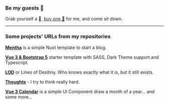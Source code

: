 ### Be my guests :wave:

Grab yourself a :beer:, [buy one :beer:](https://www.paypal.com/donate/?hosted_button_id=RCUKNHLL35ZZS) for me, and come sit down.

---

### Some projects' URLs from my repositories

[**Mentha**](https://zavaluce.it/en-us) is a simple Nuxt template to start a blog.

[**Vue 3 & Bootstrap 5**](https://bizarre.how/vue-bootstrap/) starter template with SASS, Dark Theme support and Typescript.

[**LOD**](https://bizarre.how/lod/) or Lines of Desitiny. Who knows exactly what it is, but it still exists.

[**Thoughts**](https://thoughts.bizarre.how/) - I try to think really hard.

[**Vue 3 Calendar**](https://bizarre.how/calendar/) is a simple UI Component draw a month of a year... and some more...
